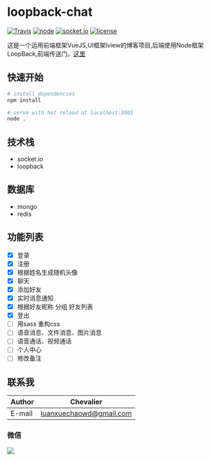 # loopback-chat
[![Travis](https://img.shields.io/badge/Build-passing-brightgreen.svg?style=flat-square)](https://github.com/luanxuechao/loopback-chat)
[![node](https://img.shields.io/badge/node-v8.1.4-blue.svg?style=flat-square)](https://github.com/luanxuechao/loopback-chat)
[![socket.io](https://img.shields.io/badge/socket.io-%3E%3D2.0.0-blue.svg?style=flat-square)](https://github.com/luanxuechao/loopback-chat)
[![license](https://img.shields.io/github/license/mashape/apistatus.svg?style=flat-square)](https://github.com/luanxuechao/loopback-chat)

这是一个运用前端框架VueJS,UI框架Iview的博客项目,后端使用Node框架LoopBack,前端传送门。[这里](https://github.com/luanxuechao/vue-blog)

## 快速开始

``` bash
# install dependencies
npm install

# serve with hot reload at localhost:3001
node .

```
## 技术栈
- socket.io
- loopback

## 数据库
- mongo
- redis

## 功能列表
- [x] 登录
- [x] 注册
- [x] 根据姓名生成随机头像
- [x] 聊天
- [x] 添加好友
- [x] 实时消息通知
- [x] 根据好友昵称 分组 好友列表
- [x] 登出
- [ ] 用sass 重构css
- [ ] 语音消息、文件消息、图片消息
- [ ] 语音通话、视频通话
- [ ] 个人中心
- [ ] 修改备注

## 联系我
|Author|Chevalier|
|---|---
|E-mail|luanxuechaowd@gmail.com
### 微信
![](https://github.com/luanxuechao/vue-blog/blob/master/demo/weChat.png)

